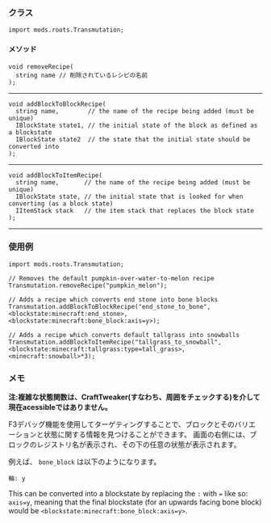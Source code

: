 ### クラス

```zenscript
import mods.roots.Transmutation;
```

#### メソッド

```zenscript
void removeRecipe(
  string name // 削除されているレシピの名前
);
```

* * *

```zenscript
void addBlockToBlockRecipe(
  string name,        // the name of the recipe being added (must be unique)
  IBlockState state1, // the initial state of the block as defined as a blockstate
  IBlockState state2  // the state that the initial state should be converted into
);
```

* * *

```zenscript
void addBlockToItemRecipe(
  string name,       // the name of the recipe being added (must be unique)
  IBlockState state, // the initial state that is looked for when converting (as a block state)
  IItemStack stack   // the item stack that replaces the block state
);
```

* * *

### 使用例

```zenscript
import mods.roots.Transmutation;

// Removes the default pumpkin-over-water-to-melon recipe
Transmutation.removeRecipe("pumpkin_melon");

// Adds a recipe which converts end stone into bone blocks
Transmutation.addBlockToBlockRecipe("end_stone_to_bone", <blockstate:minecraft:end_stone>, <blockstate:minecraft:bone_block:axis=y>);

// Adds a recipe which converts default tallgrass into snowballs
Transmutation.addBlockToItemRecipe("tallgrass_to_snowball", <blockstate:minecraft:tallgrass:type=tall_grass>, <minecraft:snowball>*3);
```

### メモ

**注:複雑な状態関数は、CraftTweaker(すなわち、周囲をチェックする)を介して現在acessibleではありません。**

F3デバッグ機能を使用してターゲティングすることで、ブロックとそのバリエーションと状態に関する情報を見つけることができます。 画面の右側には、ブロックのレジストリ名が表示され、その下の任意の状態が表示されます。

例えば、 `bone_block` は以下のようになります。

    軸: y

This can be converted into a blockstate by replacing the `:` with `=` like so: `axis=y`, meaning that the final blockstate (for an upwards facing bone block) would be `<blockstate:minecraft:bone_block:axis=y>`.
